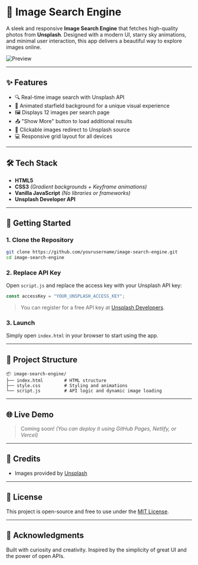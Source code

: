 # 🌌 Image Search Engine

A sleek and responsive **Image Search Engine** that fetches high-quality photos from **Unsplash**. Designed with a modern UI, starry sky animations, and minimal user interaction, this app delivers a beautiful way to explore images online.

![Preview](preview.png) <!-- Replace with actual screenshot if available -->

---

## ✨ Features

- 🔍 Real-time image search with Unsplash API
- 🌠 Animated starfield background for a unique visual experience
- 🖼️ Displays 12 images per search page
- 📤 "Show More" button to load additional results
- 🔗 Clickable images redirect to Unsplash source
- 💻 Responsive grid layout for all devices

---

## 🛠️ Tech Stack

- **HTML5**  
- **CSS3** *(Gradient backgrounds + Keyframe animations)*  
- **Vanilla JavaScript** *(No libraries or frameworks)*  
- **Unsplash Developer API**

---

## 🚀 Getting Started

### 1. Clone the Repository
```bash
git clone https://github.com/yourusername/image-search-engine.git
cd image-search-engine
````

### 2. Replace API Key

Open `script.js` and replace the access key with your Unsplash API key:

```js
const accessKey = "YOUR_UNSPLASH_ACCESS_KEY";
```

> You can register for a free API key at [Unsplash Developers](https://unsplash.com/developers).

### 3. Launch

Simply open `index.html` in your browser to start using the app.

---

## 📁 Project Structure

```
📦 image-search-engine/
├── index.html        # HTML structure
├── style.css         # Styling and animations
└── script.js         # API logic and dynamic image loading
```

---

## 🌐 Live Demo

> Coming soon! *(You can deploy it using GitHub Pages, Netlify, or Vercel)*

---

## 📸 Credits

* Images provided by [Unsplash](https://unsplash.com)

---

## 📜 License

This project is open-source and free to use under the [MIT License](LICENSE).

---

## 🙌 Acknowledgments

Built with curiosity and creativity. Inspired by the simplicity of great UI and the power of open APIs.

